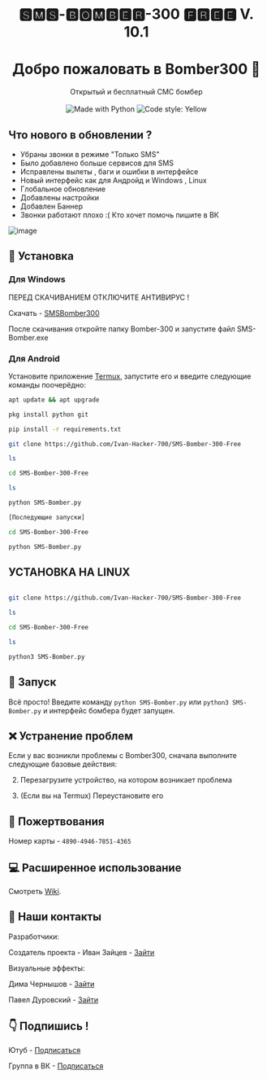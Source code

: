 <h1 align="center"> 🆂🅼🆂-🅱🅾🅼🅱🅴🆁-300 🅵🆁🅴🅴 V. 10.1 </h1>
<h1 align="center">Добро пожаловать в Bomber300 👋</h1>
<p align="center">
    Открытый и бесплатный СМС бомбер
    <br /><br />
    <img alt="Made with Python" src="https://img.shields.io/badge/Made%20with-Python-%23FFD242?logo=python&logoColor=white">
    <img alt="Code style: Yellow" src="https://img.shields.io/badge/code%20style-black-000000.svg">
</p>

## Что нового в обновлении ?
- Убраны звонки в режиме "Только SMS"
- Было добавлено больше сервисов для SMS
- Исправлены вылеты , баги и ошибки в интерфейсе 
- Новый интерфейс как для Андройд и Windows , Linux
- Глобальное обновление 
- Добавлены настройки 
- Добавлен Баннер 
- Звонки работают плохо :( Кто хочет помочь пишите в ВК 



![image](https://user-images.githubusercontent.com/62137835/81408459-f48eed80-9145-11ea-8abd-e99661f00660.png)




## 🚀 Установка

 <h3>Для Windows</h3>

   ПЕРЕД СКАЧИВАНИЕМ ОТКЛЮЧИТЕ АНТИВИРУС !

   Скачать - [SMSBomber300](https://yadi.sk/d/QJZjO0sQV40IZw)

   После скачивания откройте папку Bomber-300 и запустите файл SMS-Bomber.exe

 <h3>Для Android</h3>

Установите приложение [Termux](https://play.google.com/store/apps/details?id=com.termux), запустите его и введите следующие команды поочерёдно:
   ```sh
apt update && apt upgrade

 pkg install python git
 
 pip install -r requirements.txt

 git clone https://github.com/Ivan-Hacker-700/SMS-Bomber-300-Free

 ls

 cd SMS-Bomber-300-Free

 ls

 python SMS-Bomber.py

[Последующие запуски]

 cd SMS-Bomber-300-Free

 python SMS-Bomber.py


 ```  

    
## УСТАНОВКА НА LINUX
 ```sh

 git clone https://github.com/Ivan-Hacker-700/SMS-Bomber-300-Free

 ls

 cd SMS-Bomber-300-Free

 ls

 python3 SMS-Bomber.py
 ```


## 🚩 Запуск

Всё просто! Введите команду `python SMS-Bomber.py` или `python3 SMS-Bomber.py` и интерфейс бомбера будет запущен. 

## ❌ Устранение проблем
Если у вас возникли проблемы с Bomber300, сначала выполните следующие базовые действия:

2. Перезагрузите устройство, на котором возникает проблема

3. (Если вы на Termux) Переустановите его 

## 🙏 Пожертвования 
Номер карты - `4890-4946-7851-4365`




## 💻 Расширенное использование

Смотреть [Wiki](https://github.com/Ivan-Hacker-700/SMS-Bomber-300-Free/wiki).

## 📝 Наши контакты 
Разработчики:
   
Создатель проекта - Иван Зайцев - [Зайти](https://vk.com/ivan_vzlom300)    
      
Визуальные эффекты:
      
Дима Чернышов - [Зайти](https://vk.com/psih.odinochka)

Павел Дуровский - [Зайти](https://vk.com/shotfly_tlab)

## 👇 Подпишись !

Ютуб - [Подписаться](https://www.youtube.com/channel/UCTftz8MsYtAE80D9Vrd20rQ?view_as=subscriber)

Группа в ВК - [Подписаться](https://vk.com/auth.aspx)




